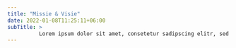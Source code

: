 ```yaml
---
title: "Missie & Visie"
date: 2022-01-08T11:25:11+06:00
subTitle: >
          Lorem ipsum dolor sit amet, consetetur sadipscing elitr, sed diam nonumy eirmod tempor invidunt ut labore et dolore magna aliquyam erat, sed diam voluptua. At vero eos accusam et justo duo dolores ea rebum Stet clita.
---
```


